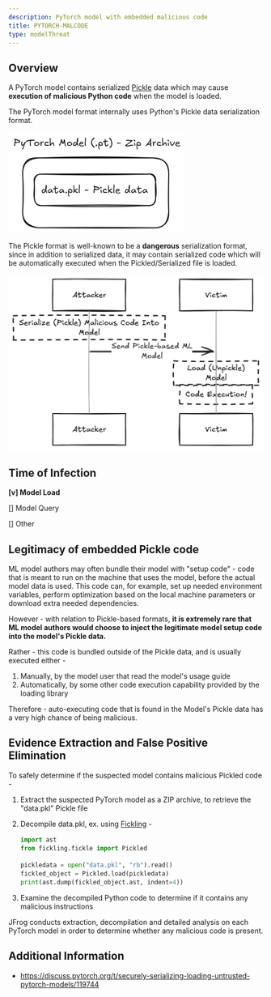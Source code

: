 ```yaml
---
description: PyTorch model with embedded malicious code
title: PYTORCH-MALCODE
type: modelThreat
---
```



## Overview

A PyTorch model contains serialized [Pickle](https://docs.python.org/3/library/pickle.html) data which may cause **execution of malicious Python code** when the model is loaded. 

The PyTorch model format internally uses Python's Pickle data serialization format. 

![](/img/pytorch_format.png)

The Pickle format is well-known to be a **dangerous** serialization format, since in addition to serialized data, it may contain serialized code which will be automatically executed when the Pickled/Serialized file is loaded.

![](/img/pickle_deserialization.png)



## Time of Infection

**[v] Model Load**

[] Model Query

[] Other



## Legitimacy of embedded Pickle code

ML model authors may often bundle their model with "setup code" - code that is meant to run on the machine that uses the model, before the actual model data is used. This code can, for example, set up needed environment variables, perform optimization based on the local machine parameters or download extra needed dependencies.

However - with relation to Pickle-based formats, **it is extremely rare that ML model authors would choose to inject the legitimate model setup code into the model's Pickle data.**

Rather - this code is bundled outside of the Pickle data, and is usually executed either -

1. Manually, by the model user that read the model's usage guide
2. Automatically, by some other code execution capability provided by the loading library

Therefore - auto-executing code that is found in the Model's Pickle data has a very high chance of being malicious.



## Evidence Extraction and False Positive Elimination

To safely determine if the suspected model contains malicious Pickled code -

1. Extract the suspected PyTorch model as a ZIP archive, to retrieve the "data.pkl" Pickle file

2. Decompile data.pkl, ex. using [Fickling](https://github.com/trailofbits/fickling) -

   ```python
   import ast
   from fickling.fickle import Pickled
   
   pickledata = open("data.pkl", "rb").read()
   fickled_object = Pickled.load(pickledata)
   print(ast.dump(fickled_object.ast, indent=4))
   ```

3. Examine the decompiled Python code to determine if it contains any malicious instructions

   

JFrog conducts extraction, decompilation and detailed analysis on each PyTorch model in order to determine whether any malicious code is present.



## Additional Information

* https://discuss.pytorch.org/t/securely-serializing-loading-untrusted-pytorch-models/119744